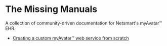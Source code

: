 # The Missing Manuals

A collection of community-driven documentation for Netsmart's myAvatar™ EHR.

* [Creating a custom myAvatar™ web service from scratch](./Creating%20a%20custom%20web%20service/Creating%20a%20custom%20myAvatar%20web%20service%20from%20scratch.md)